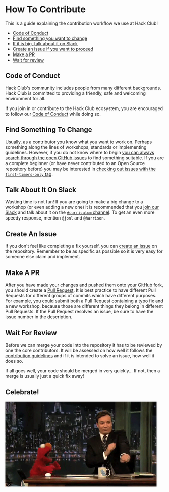 # How To Contribute

This is a guide explaining the contribution workflow we use at Hack Club!

- [Code of Conduct](#code-of-conduct)
- [Find something you want to change](#find-something-to-change)
- [If it is big, talk about it on Slack](#talk-about-it-on-slack)
- [Create an issue if you want to proceed](#create-an-issue)
- [Make a PR](#make-a-pr)
- [Wait for review](#wait-for-review)

## Code of Conduct

Hack Club's community includes people from many different backgrounds. Hack Club
is committed to providing a friendly, safe and welcoming environment for all.

If you join in or contribute to the Hack Club ecosystem, you are encouraged to
follow our [Code of Conduct](CONDUCT.md) while doing so.

## Find Something To Change

Usually, as a contributor you know what you want to work on. Perhaps something
along the lines of workshops, standards or implementing guidelines. However, if
you do not know where to begin [you can always search through the open GitHub
issues](https://github.com/hackclub/hackclub/issues) to find something suitable.
If you are a complete beginner (or have never contributed to an Open Source
repository before) you may be interested in [checking out issues with the
`first-timers-only` tag](https://github.com/hackclub/hackclub/issues?utf8=%E2%9C%93&q=is%3Aissue+is%3Aopen+label%3Afirst-timers-only).

## Talk About It On Slack

Wasting time is not fun! If you are going to make a big change to a workshop
(or even adding a new one) it is recommended that you
[join our Slack](https://slack.hackclub.io) and talk
about it on the [`#curriculum` channel](https://starthackclub.slack.com/messages/curriculum/).
To get an even more speedy response, mention `@jonl` and `@harrison`.

## Create An Issue

If you don't feel like completing a fix yourself, you can
[create an issue](https://github.com/hackclub/hackclub/issues/new) on the
repository. Remember to be as specific as possible so it is very easy for
someone else claim and implement.

## Make A PR

After you have made your changes and pushed them onto your GitHub
fork, you should create a
[Pull Request](https://help.github.com/articles/using-pull-requests/). It is
best practice to have different Pull Requests for different groups of commits
which have different purposes. For example, you could submit both a Pull
Request containing a typo fix and a new workshop, because those are different
things they belong in different Pull Requests. If the Pull Request resolves an
issue, be sure to have the issue number in the description.

## Wait For Review

Before we can merge your code into the repository it has to be reviewed by one
the core contributors. It will be assessed on how well it follows the
[contribution guidelines](GUIDELINES.md) and if it is intended to solve an
issue, how well it does so.

If all goes well, your code should be merged in very quickly... If not, then a
merge is usually just a quick fix away!

## Celebrate!

![img/dance.gif](img/dance.gif)
